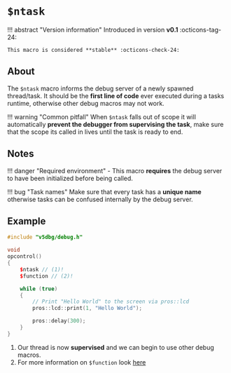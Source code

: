 # `$ntask`

!!! abstract "Version information"
    Introduced in version **v0.1** :octicons-tag-24:

    This macro is considered **stable** :octicons-check-24:

## About

The `$ntask` macro informs the debug server of a newly spawned thread/task. It should be the **first line of code** ever executed during a tasks runtime, otherwise other debug macros may not work.

!!! warning "Common pitfall"
    When `$ntask` falls out of scope it will automatically **prevent the debugger from supervising the task**, make sure that the scope its called in lives until the task is ready to end.

## Notes

!!! danger "Required environment"
    - This macro **requires** the debug server to have been initialized before being called.

!!! bug "Task names"
    Make sure that every task has a **unique name** otherwise tasks can be confused internally by the debug server.

## Example

```c++ hl_lines="6" linenums="1"
#include "v5dbg/debug.h"

void
opcontrol()
{
    $ntask // (1)!
    $function // (2)!

    while (true)
    {
        // Print "Hello World" to the screen via pros::lcd
        pros::lcd::print(1, "Hello World");

        pros::delay(300);
    }
}
```

1. Our thread is now **supervised** and we can begin to use other debug macros.
2. For more information on `$function` look [here](./function.md)